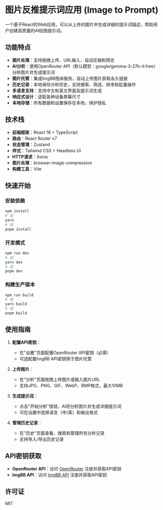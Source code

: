 # 图片反推提示词应用 (Image to Prompt)

一个基于React的Web应用，可以从上传的图片中生成详细的提示词描述，帮助用户创建高质量的AI绘图提示词。

## 功能特点

- **图片处理**：支持拖拽上传、URL输入、自动压缩和预览
- **AI分析**：使用OpenRouter API（默认模型：google/gemma-3-27b-it:free）分析图片并生成提示词
- **图片托管**：集成ImgBB图床服务，自动上传图片获取永久链接
- **历史记录**：本地保存分析历史，支持搜索、筛选、排序和批量操作
- **多语言支持**：支持中文和英文界面及提示词生成
- **响应式设计**：适配各种设备屏幕尺寸
- **本地存储**：所有数据和设置保存在本地，保护隐私

## 技术栈

- **前端框架**：React 18 + TypeScript
- **路由**：React Router v7
- **状态管理**：Zustand
- **样式**：Tailwind CSS + Headless UI
- **HTTP请求**：Axios
- **图片处理**：browser-image-compression
- **构建工具**：Vite

## 快速开始

### 安装依赖

```bash
npm install
# 或
yarn
# 或
pnpm install
```

### 开发模式

```bash
npm run dev
# 或
yarn dev
# 或
pnpm dev
```

### 构建生产版本

```bash
npm run build
# 或
yarn build
# 或
pnpm build
```

## 使用指南

1. **配置API密钥**：
   - 在"设置"页面配置OpenRouter API密钥（必需）
   - 可选配置ImgBB API密钥用于图片托管

2. **上传图片**：
   - 在"分析"页面拖拽上传图片或输入图片URL
   - 支持JPG、PNG、GIF、WebP、BMP格式，最大10MB

3. **生成提示词**：
   - 点击"开始分析"按钮，AI将分析图片并生成详细提示词
   - 可在设置中选择语言（中/英）和输出格式

4. **管理历史记录**：
   - 在"历史"页面查看、搜索和管理所有分析记录
   - 支持导入/导出历史记录

## API密钥获取

- **OpenRouter API**：访问 [OpenRouter](https://openrouter.ai/keys) 注册并获取API密钥
- **ImgBB API**：访问 [ImgBB API](https://api.imgbb.com/) 注册并获取API密钥

## 许可证

MIT
